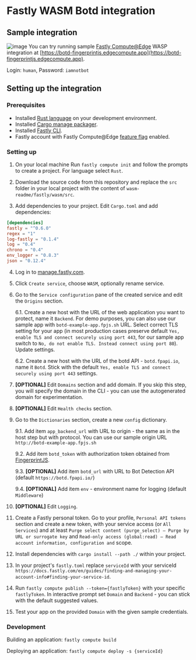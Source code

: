 # Fastly WASM Botd integration


## Sample integration
![image](https://user-images.githubusercontent.com/10922372/125807555-97e8b4a3-63e7-4a62-9784-e406044702f4.png)
You can try running sample [Fastly Compute@Edge](https://docs.fastly.com/products/compute-at-edge) WASP integration at [https://botd-fingerprintjs.edgecompute.app](https://botd-fingerprintjs.edgecompute.app).

Login: `human`, Password: `iamnotbot`

## Setting up the integration
### Prerequisites
- Installed [Rust language](https://www.rust-lang.org/) on your development environment.
- Installed [Cargo manage packager](https://crates.io/).
- Installed [Fastly CLI](https://github.com/fastly/cli).
- Fastly account with Fastly Compute@Edge [feature flag](https://developer.fastly.com/learning/compute/#create-a-new-fastly-account-and-invite-your-collaborators) enabled.

### Setting up
1. On your local machine Run `fastly compute init` and follow the prompts to create a project. For language select `Rust`.

2. Download the source code from this repository and replace the `src` folder in your local project with the content of `wasm-readme/fastly/wasm/src`.

3. Add dependencies to your project. Edit `Cargo.toml` and add dependencies:
```toml
[dependencies]
fastly = "^0.6.0"
regex = "1"
log-fastly = "0.1.4"
log = "0.4"
chrono = "0.4"
env_logger = "0.8.3"
json = "0.12.4"
```
4. Log in to [manage.fastly.com](https://manage.fastly.com/).

5. Click `Create service`, choose `WASM`, optionally rename service.

6. Go to the `Service configuration` pane of the created service and edit the `Origins` section.
 
   6.1. Create a new host with the URL of the web application you want to protect, name it `Backend`. For demo purposes, you can also use our sample app with `botd-example-app.fpjs.sh` URL. Select correct TLS setting for your app (in most production cases preserve default `Yes, enable TLS and connect securely using port 443`, for our sample app switch to `No, do not enable TLS. Instead connect using port 80`). Update settings.

   6.2. Create a new host with the URL of the botd API - `botd.fpapi.io`, name it `Botd`. Stick with the default `Yes, enable TLS and connect securely using port 443` settings.
7. **[OPTIONAL]** Edit `Domains` section and add domain. If you skip this step, you will specify the domain in the CLI - you can use the autogenerated domain for experimentation.

8. **[OPTIONAL]** Edit `Health checks` section.

9. Go to the `Dictionaries` section, create a new `config` dictionary.

   9.1. Add item `app_backend_url` with URL to origin - the same as in the host step but with protocol. You can use our sample origin URL `http://botd-example-app.fpjs.sh`

   9.2. Add item `botd_token` with authorization token obtained from [FingerprintJS](https://fingerprintjs.com/).

   9.3. **[OPTIONAL]** Add item `botd_url` with URL to Bot Detection API (default `https://botd.fpapi.io/`)

   9.4. **[OPTIONAL]** Add item `env` - environment name for logging (default `Middleware`)

10. **[OPTIONAL]** Edit `Logging`.

11. Create a Fastly personal token. Go to your profile, `Personal API tokens` section and create a new token, with your service access (or `All Services`) and at least `Purge select content (purge_select) — Purge by URL or surrogate key` and `Read-only access (global:read) — Read account information, configuration and` scope.

12. Install dependencies with `cargo install --path ./` within your project.

13. In your project's `fastly.toml` replace `serviceId` with your serviceId `https://docs.fastly.com/en/guides/finding-and-managing-your-account-info#finding-your-service-id`.

14. Run `fastly compute publish --token={fastlyToken}` with your specific `fastlyToken`. In interactive prompt set `Domain` and `Backend` - you can stick with the default suggested values.

15. Test your app on the provided `Domain` with the given sample credentials.

### Development

Building an application: `fastly compute build`

Deploying an application: `fastly compute deploy -s {serviceId}`
